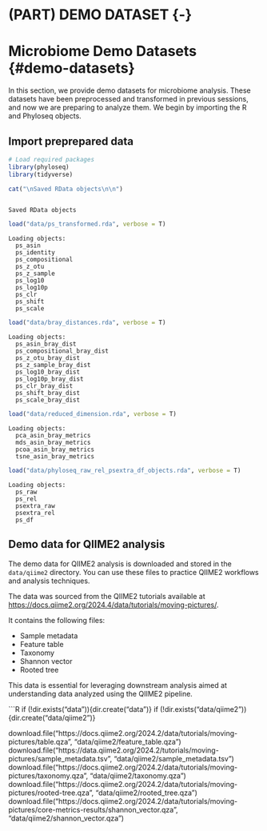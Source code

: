 # (PART) DEMO DATASET {-}

# Microbiome Demo Datasets {#demo-datasets}

In this section, we provide demo datasets for microbiome analysis. These datasets have been preprocessed and transformed in previous sessions, and now we are preparing to analyze them. We begin by importing the R and Phyloseq objects.






## Import preprepared data

```r
# Load required packages
library(phyloseq)
library(tidyverse)

cat("\nSaved RData objects\n\n")
```

```

Saved RData objects
```

```r
load("data/ps_transformed.rda", verbose = T)
```

```
Loading objects:
  ps_asin
  ps_identity
  ps_compositional
  ps_z_otu
  ps_z_sample
  ps_log10
  ps_log10p
  ps_clr
  ps_shift
  ps_scale
```

```r
load("data/bray_distances.rda", verbose = T)
```

```
Loading objects:
  ps_asin_bray_dist
  ps_compositional_bray_dist
  ps_z_otu_bray_dist
  ps_z_sample_bray_dist
  ps_log10_bray_dist
  ps_log10p_bray_dist
  ps_clr_bray_dist
  ps_shift_bray_dist
  ps_scale_bray_dist
```

```r
load("data/reduced_dimension.rda", verbose = T)
```

```
Loading objects:
  pca_asin_bray_metrics
  mds_asin_bray_metrics
  pcoa_asin_bray_metrics
  tsne_asin_bray_metrics
```

```r
load("data/phyloseq_raw_rel_psextra_df_objects.rda", verbose = T)
```

```
Loading objects:
  ps_raw
  ps_rel
  psextra_raw
  psextra_rel
  ps_df
```


<div class="infoicon">
<h2 id="demo-data-for-qiime2-analysis">Demo data for QIIME2
analysis</h2>
<p>The demo data for QIIME2 analysis is downloaded and stored in the
<code>data/qiime2</code> directory. You can use these files to practice
QIIME2 workflows and analysis techniques.</p>
<p>The data was sourced from the QIIME2 tutorials available at <a
href="https://docs.qiime2.org/2018.4/data/tutorials/moving-pictures/">https://docs.qiime2.org/2024.4/data/tutorials/moving-pictures/</a>.</p>
<p>It contains the following files:</p>
<ul>
<li>Sample metadata</li>
<li>Feature table</li>
<li>Taxonomy</li>
<li>Shannon vector</li>
<li>Rooted tree</li>
</ul>
<p>This data is essential for leveraging downstream analysis aimed at
understanding data analyzed using the QIIME2 pipeline.</p>
<p>```R if (!dir.exists(“data”)){dir.create(“data”)} if
(!dir.exists(“data/qiime2”)){dir.create(“data/qiime2”)}</p>
<p>download.file(“https://docs.qiime2.org/2024.2/data/tutorials/moving-pictures/table.qza”,
“data/qiime2/feature_table.qza”)
download.file(“https://data.qiime2.org/2024.2/tutorials/moving-pictures/sample_metadata.tsv”,
“data/qiime2/sample_metadata.tsv”)
download.file(“https://docs.qiime2.org/2024.2/data/tutorials/moving-pictures/taxonomy.qza”,
“data/qiime2/taxonomy.qza”)
download.file(“https://docs.qiime2.org/2024.2/data/tutorials/moving-pictures/rooted-tree.qza”,
“data/qiime2/rooted_tree.qza”)
download.file(“https://docs.qiime2.org/2024.2/data/tutorials/moving-pictures/core-metrics-results/shannon_vector.qza”,
“data/qiime2/shannon_vector.qza”)</p>
</div>

